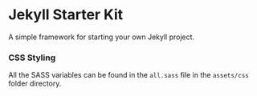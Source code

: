 # Jekyll Starter Kit

A simple framework for starting your own Jekyll project.

### CSS Styling

All the SASS variables can be found in the `all.sass` file in the `assets/css` folder directory.
